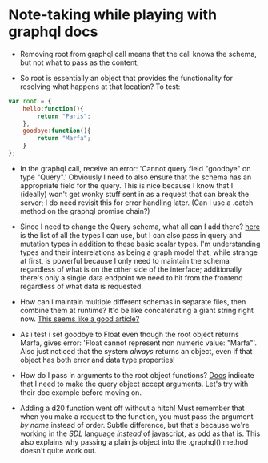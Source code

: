 # Note-taking while playing with graphql docs

- Removing root from graphql call means that the call knows the schema, but not what to pass as the content;

- So root is essentially an object that provides the functionality for resolving what happens at that location? To test:

```javascript
var root = {
    hello:function(){
        return "Paris";
    },
    goodbye:function(){
        return "Marfa";
    }
};
```

- In the graphql call, receive an error: 'Cannot query field "goodbye" on type "Query".' Obviously I need to also ensure that the schema has an appropriate field for the query. This is nice because I know that I (ideally) won't get wonky stuff sent in as a request that can break the server; I do need revisit this for error handling later. (Can i use a .catch method on the graphql promise chain?)

- Since I need to change the Query schema, what all can I add there? [here](https://graphql.org/learn/schema/#scalar-types) is the list of all the types I can use, but I can also pass in query and mutation types in addition to these basic scalar types. I'm understanding types and their interrelations as being a graph model that, while strange at first, is powerful because I only need to maintain the schema regardless of what is on the other side of the interface; additionally there's only a single data endpoint we need to hit from the frontend regardless of what data is requested.

- How can I maintain multiple different schemas in separate files, then combine them at runtime? It'd be like concatenating a giant string right now. [This seems like a good article?](https://blog.apollographql.com/modularizing-your-graphql-schema-code-d7f71d5ed5f2)

- As i test i set goodbye to Float even though the root object returns Marfa, gives error:  'Float cannot represent non numeric value: "Marfa"'. Also just noticed that the system _always_ returns an object, even if that object has both error and data type properties!

- How do I pass in arguments to the root object functions? [Docs](https://graphql.org/graphql-js/passing-arguments/) indicate that I need to make the query object accept arguments. Let's try with their doc example before moving on.

- Adding a d20 function went off without a hitch! Must remember that when you make a request to the function, you must pass the argument *by name* instead of order. Subtle difference, but that's because we're working in the *SDL* language _instead_ of javascript, as odd as that is. This also explains why passing a plain js object into the .graphql() method doesn't quite work out.